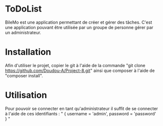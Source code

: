 # ToDoList
BileMo est une application permettant de créer et gérer des tâches. C'est une application pouvant être utilisée par un groupe de personne gérer par un administrateur.

# Installation
Afin d'utiliser le projet, copier le git à l'aide de la commande "git clone https://github.com/Doudou-A/Project-8.git" ainsi que composer à l'aide de "composer install".

# Utilisation
Pour pouvoir se connecter en tant qu'administrateur il suffit de se connecter à l'aide de ces identifiants : " { username = 'admin', password = 'password' } "
